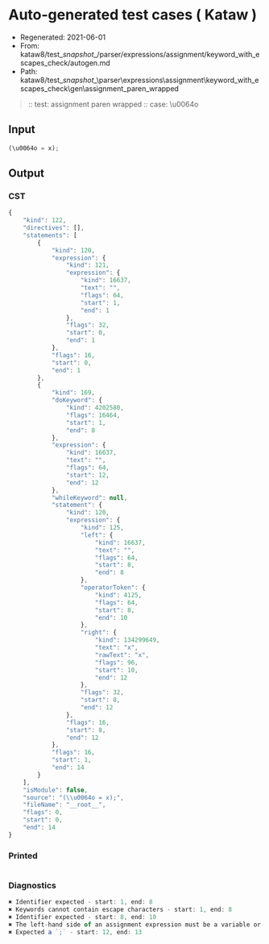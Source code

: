 # Auto-generated test cases ( Kataw )
- Regenerated: 2021-06-01
- From: kataw8/test\__snapshot__/parser/expressions/assignment/keyword_with_escapes_check/autogen.md
- Path: kataw8/test\__snapshot__\parser\expressions\assignment\keyword_with_escapes_check\gen\assignment_paren_wrapped
> :: test: assignment paren wrapped
> :: case: \u0064o
## Input

`````js
(\u0064o = x);
`````
## Output

### CST

```javascript
{
    "kind": 122,
    "directives": [],
    "statements": [
        {
            "kind": 120,
            "expression": {
                "kind": 121,
                "expression": {
                    "kind": 16637,
                    "text": "",
                    "flags": 64,
                    "start": 1,
                    "end": 1
                },
                "flags": 32,
                "start": 0,
                "end": 1
            },
            "flags": 16,
            "start": 0,
            "end": 1
        },
        {
            "kind": 169,
            "doKeyword": {
                "kind": 4202580,
                "flags": 16464,
                "start": 1,
                "end": 8
            },
            "expression": {
                "kind": 16637,
                "text": "",
                "flags": 64,
                "start": 12,
                "end": 12
            },
            "whileKeyword": null,
            "statement": {
                "kind": 120,
                "expression": {
                    "kind": 125,
                    "left": {
                        "kind": 16637,
                        "text": "",
                        "flags": 64,
                        "start": 8,
                        "end": 8
                    },
                    "operatorToken": {
                        "kind": 4125,
                        "flags": 64,
                        "start": 8,
                        "end": 10
                    },
                    "right": {
                        "kind": 134299649,
                        "text": "x",
                        "rawText": "x",
                        "flags": 96,
                        "start": 10,
                        "end": 12
                    },
                    "flags": 32,
                    "start": 8,
                    "end": 12
                },
                "flags": 16,
                "start": 8,
                "end": 12
            },
            "flags": 16,
            "start": 1,
            "end": 14
        }
    ],
    "isModule": false,
    "source": "(\\u0064o = x);",
    "fileName": "__root__",
    "flags": 0,
    "start": 0,
    "end": 14
}
```

### Printed

```javascript

```

### Diagnostics

```javascript
✖ Identifier expected - start: 1, end: 8
✖ Keywords cannot contain escape characters - start: 1, end: 8
✖ Identifier expected - start: 8, end: 10
✖ The left-hand side of an assignment expression must be a variable or a property access - start: 8, end: 10
✖ Expected a `;` - start: 12, end: 13

```

